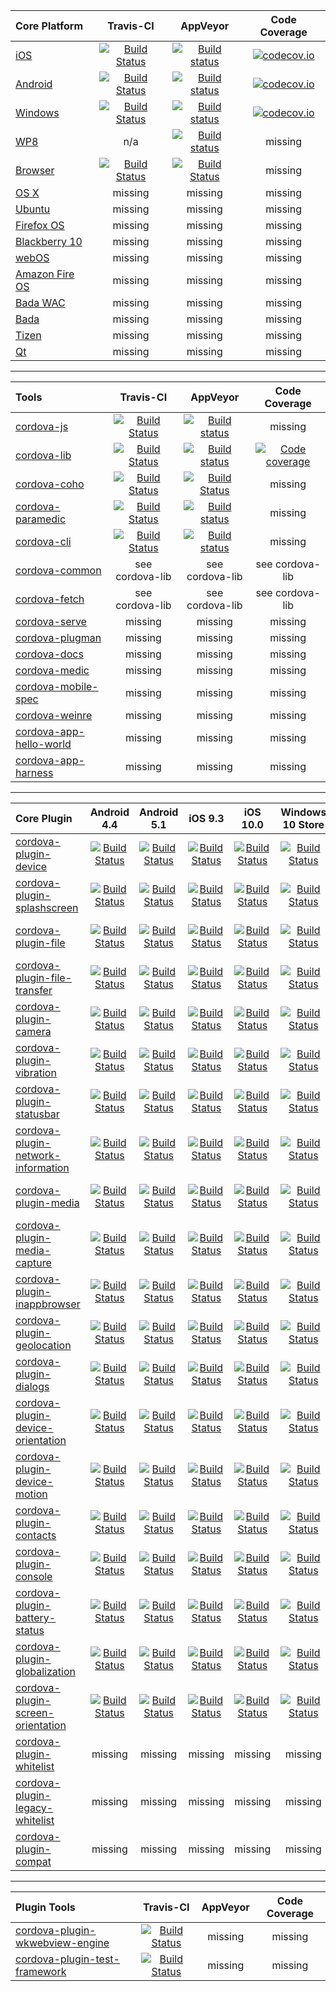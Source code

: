 | Core Platform | Travis-CI     | AppVeyor      | Code Coverage |
| :--- | :---: | :---: | :---: |
| [iOS](https://github.com/apache/cordova-ios)  | [![Build Status](https://travis-ci.org/apache/cordova-ios.svg?branch=master)](https://travis-ci.org/apache/cordova-ios)  | [![Build status](https://ci.appveyor.com/api/projects/status/github/apache/cordova-ios?branch=master)](https://ci.appveyor.com/project/Humbedooh/cordova-ios) |[![codecov.io](https://codecov.io/github/apache/cordova-ios/coverage.svg?branch=master)](https://codecov.io/github/apache/cordova-ios?branch=master)  |
| [Android](https://github.com/apache/cordova-android)  | [![Build Status](https://travis-ci.org/apache/cordova-android.svg?branch=master)](https://travis-ci.org/apache/cordova-android)  | [![Build status](https://ci.appveyor.com/api/projects/status/github/apache/cordova-android?branch=master)](https://ci.appveyor.com/project/Humbedooh/cordova-android) | [![codecov.io](https://codecov.io/github/apache/cordova-android/coverage.svg?branch=master)](https://codecov.io/github/apache/cordova-android?branch=master)  |
| [Windows](https://github.com/apache/cordova-windows) | [![Build Status](https://travis-ci.org/apache/cordova-windows.svg?branch=master)](https://travis-ci.org/apache/cordova-windows) | [![Build status](https://ci.appveyor.com/api/projects/status/19h1fq0lyvwtei05/branch/master)](https://ci.appveyor.com/project/Humbedooh/cordova-windows/branch/master) | [![codecov.io](https://codecov.io/github/apache/cordova-windows/coverage.svg?branch=master)](https://codecov.io/github/apache/cordova-windows?branch=master) |
| [WP8](https://github.com/apache/cordova-wp8) | n/a | [![Build status](https://ci.appveyor.com/api/projects/status/apoby7i5j5xnmhy2/branch/master)](https://ci.appveyor.com/project/Humbedooh/cordova-wp8/branch/master) | missing |
| [Browser](https://github.com/apache/cordova-browser) | [![Build Status](https://travis-ci.org/apache/cordova-browser.svg)](https://travis-ci.org/apache/cordova-browser) | [![Build Status](https://ci.appveyor.com/api/projects/status/4oan2jjn7nlgfay3/branch/master?svg=true)](https://ci.appveyor.com/api/projects/status/4oan2jjn7nlgfay3/branch/master?svg=true) | missing |
| [OS X](https://github.com/apache/cordova-osx) | missing | missing | missing |
| [Ubuntu](https://github.com/apache/cordova-ubuntu) | missing | missing | missing |
| [Firefox OS](https://github.com/apache/cordova-firefoxos) | missing | missing | missing |
| [Blackberry 10](https://github.com/apache/cordova-blackberry) | missing | missing | missing |
| [webOS](https://github.com/apache/cordova-webos) | missing | missing | missing |
| [Amazon Fire OS](https://github.com/apache/cordova-amazon-fireos) | missing | missing | missing |
| [Bada WAC](https://github.com/apache/cordova-bada-wac) | missing | missing | missing |
| [Bada](https://github.com/apache/cordova-bada) | missing | missing | missing |
| [Tizen](https://github.com/apache/cordova-tizen) | missing | missing | missing |
| [Qt](https://github.com/apache/cordova-qt) | missing | missing | missing |

---

| Tools         | Travis-CI     | AppVeyor      | Code Coverage |
| :--- | :-: | :-: | :-: |
| [cordova-js](https://github.com/apache/cordova-js)    | [![Build Status](https://travis-ci.org/apache/cordova-js.svg?branch=master)](https://travis-ci.org/apache/cordova-js) | [![Build status](https://ci.appveyor.com/api/projects/status/github/apache/cordova-js?branch=master&svg=true)](https://ci.appveyor.com/project/Humbedooh/cordova-js/branch/master) | missing |
| [cordova-lib](https://github.com/apache/cordova-lib/tree/master/cordova-lib) | [![Build Status](https://travis-ci.org/apache/cordova-lib.svg?branch=master)](https://travis-ci.org/apache/cordova-lib) | [![Build status](https://ci.appveyor.com/api/projects/status/hovrl5rwj03co6oa/branch/master?svg=true)](https://ci.appveyor.com/project/ApacheSoftwareFoundation/cordova-lib/branch/master) | [![Code coverage](https://codecov.io/github/apache/cordova-lib/coverage.svg?branch=master)](https://codecov.io/github/apache/cordova-lib?branch=master) |
| [cordova-coho](https://github.com/apache/cordova-coho) | [![Build Status](https://travis-ci.org/apache/cordova-coho.svg?branch=master)](https://travis-ci.org/apache/cordova-coho) | [![Build Status](https://ci.appveyor.com/api/projects/status/1y9yh5ys72h6l5sy)](https://ci.appveyor.com/project/stumped2/cordova-coho) | missing |
| [cordova-paramedic](https://github.com/apache/cordova-paramedic) | [![Build Status](https://travis-ci.org/apache/cordova-paramedic.svg?branch=master)](https://travis-ci.org/apache/cordova-paramedic) | [![Build status](https://ci.appveyor.com/api/projects/status/iufmfjo0j0dd4c1w?svg=true)](https://ci.appveyor.com/project/ApacheSoftwareFoundation/cordova-paramedic) | missing |
| [cordova-cli](https://github.com/apache/cordova-cli) | [![Build Status](https://travis-ci.org/apache/cordova-cli.svg?branch=master)](https://travis-ci.org/apache/cordova-cli) | [![Build status](https://ci.appveyor.com/api/projects/status/github/apache/cordova-cli?branch=master)](https://ci.appveyor.com/project/ApacheSoftwareFoundation/cordova-cli) | missing |
| [cordova-common](https://github.com/apache/cordova-lib/tree/master/cordova-common) | see cordova-lib | see cordova-lib | see cordova-lib |
| [cordova-fetch](https://github.com/apache/cordova-lib/tree/master/cordova-fetch) | see cordova-lib | see cordova-lib | see cordova-lib |
| [cordova-serve](https://github.com/apache/cordova-lib/tree/master/cordova-serve) | missing | missing | missing |
| [cordova-plugman](https://github.com/apache/cordova-plugman) | missing | missing | missing |
| [cordova-docs](https://github.com/apache/cordova-docs) | missing | missing | missing |
| [cordova-medic](https://github.com/apache/cordova-medic) | missing | missing | missing |
| [cordova-mobile-spec](https://github.com/apache/cordova-mobile-spec) | missing | missing | missing |
| [cordova-weinre](https://github.com/apache/cordova-weinre) | missing | missing | missing |
| [cordova-app-hello-world](https://github.com/apache/cordova-app-hello-world) | missing | missing | missing |
| [cordova-app-harness](https://github.com/apache/cordova-app-harness) | missing | missing | missing |

---

| Core Plugin | Android 4.4 | Android 5.1 |iOS 9.3 | iOS 10.0 | Windows 10 Store | Travis CI |
| :--- |:---:|:---:|:---:|:---:|:---:|:---:|
| [cordova-plugin-device](https://github.com/apache/cordova-plugin-device) |[![Build Status](http://cordova-ci.cloudapp.net:8080/buildStatus/icon?job=cordova-periodic-build/PLATFORM=android-4.4,PLUGIN=cordova-plugin-device)](http://cordova-ci.cloudapp.net:8080/job/cordova-periodic-build/PLATFORM=android-4.4,PLUGIN=cordova-plugin-device/)|[![Build Status](http://cordova-ci.cloudapp.net:8080/buildStatus/icon?job=cordova-periodic-build/PLATFORM=android-5.1,PLUGIN=cordova-plugin-device)](http://cordova-ci.cloudapp.net:8080/job/cordova-periodic-build/PLATFORM=android-5.1,PLUGIN=cordova-plugin-device/)|[![Build Status](http://cordova-ci.cloudapp.net:8080/buildStatus/icon?job=cordova-periodic-build/PLATFORM=ios-9.3,PLUGIN=cordova-plugin-device)](http://cordova-ci.cloudapp.net:8080/job/cordova-periodic-build/PLATFORM=ios-9.3,PLUGIN=cordova-plugin-device/)|[![Build Status](http://cordova-ci.cloudapp.net:8080/buildStatus/icon?job=cordova-periodic-build/PLATFORM=ios-10.0,PLUGIN=cordova-plugin-device)](http://cordova-ci.cloudapp.net:8080/job/cordova-periodic-build/PLATFORM=ios-10.0,PLUGIN=cordova-plugin-device/)|[![Build Status](http://cordova-ci.cloudapp.net:8080/buildStatus/icon?job=cordova-periodic-build/PLATFORM=windows-10-store,PLUGIN=cordova-plugin-device)](http://cordova-ci.cloudapp.net:8080/job/cordova-periodic-build/PLATFORM=windows-10-store,PLUGIN=cordova-plugin-device/)|[![Build Status](https://travis-ci.org/apache/cordova-plugin-device.svg?branch=master)](https://travis-ci.org/apache/cordova-plugin-device) |
| [cordova-plugin-splashscreen](https://github.com/apache/cordova-plugin-splashscreen) |[![Build Status](http://cordova-ci.cloudapp.net:8080/buildStatus/icon?job=cordova-periodic-build/PLATFORM=android-4.4,PLUGIN=cordova-plugin-splashscreen)](http://cordova-ci.cloudapp.net:8080/job/cordova-periodic-build/PLATFORM=android-4.4,PLUGIN=cordova-plugin-splashscreen/)|[![Build Status](http://cordova-ci.cloudapp.net:8080/buildStatus/icon?job=cordova-periodic-build/PLATFORM=android-5.1,PLUGIN=cordova-plugin-splashscreen)](http://cordova-ci.cloudapp.net:8080/job/cordova-periodic-build/PLATFORM=android-5.1,PLUGIN=cordova-plugin-splashscreen/)|[![Build Status](http://cordova-ci.cloudapp.net:8080/buildStatus/icon?job=cordova-periodic-build/PLATFORM=ios-9.3,PLUGIN=cordova-plugin-splashscreen)](http://cordova-ci.cloudapp.net:8080/job/cordova-periodic-build/PLATFORM=ios-9.3,PLUGIN=cordova-plugin-splashscreen/)|[![Build Status](http://cordova-ci.cloudapp.net:8080/buildStatus/icon?job=cordova-periodic-build/PLATFORM=ios-10.0,PLUGIN=cordova-plugin-splashscreen)](http://cordova-ci.cloudapp.net:8080/job/cordova-periodic-build/PLATFORM=ios-10.0,PLUGIN=cordova-plugin-splashscreen/)|[![Build Status](http://cordova-ci.cloudapp.net:8080/buildStatus/icon?job=cordova-periodic-build/PLATFORM=windows-10-store,PLUGIN=cordova-plugin-splashscreen)](http://cordova-ci.cloudapp.net:8080/job/cordova-periodic-build/PLATFORM=windows-10-store,PLUGIN=cordova-plugin-splashscreen/)|[![Build Status](https://travis-ci.org/apache/cordova-plugin-splashscreen.svg?branch=master)](https://travis-ci.org/apache/cordova-plugin-splashscreen) |
| [cordova-plugin-file](https://github.com/apache/cordova-plugin-file) |[![Build Status](http://cordova-ci.cloudapp.net:8080/buildStatus/icon?job=cordova-periodic-build/PLATFORM=android-4.4,PLUGIN=cordova-plugin-file)](http://cordova-ci.cloudapp.net:8080/job/cordova-periodic-build/PLATFORM=android-4.4,PLUGIN=cordova-plugin-file/)|[![Build Status](http://cordova-ci.cloudapp.net:8080/buildStatus/icon?job=cordova-periodic-build/PLATFORM=android-5.1,PLUGIN=cordova-plugin-file)](http://cordova-ci.cloudapp.net:8080/job/cordova-periodic-build/PLATFORM=android-5.1,PLUGIN=cordova-plugin-file/)|[![Build Status](http://cordova-ci.cloudapp.net:8080/buildStatus/icon?job=cordova-periodic-build/PLATFORM=ios-9.3,PLUGIN=cordova-plugin-file)](http://cordova-ci.cloudapp.net:8080/job/cordova-periodic-build/PLATFORM=ios-9.3,PLUGIN=cordova-plugin-file/)|[![Build Status](http://cordova-ci.cloudapp.net:8080/buildStatus/icon?job=cordova-periodic-build/PLATFORM=ios-10.0,PLUGIN=cordova-plugin-file)](http://cordova-ci.cloudapp.net:8080/job/cordova-periodic-build/PLATFORM=ios-10.0,PLUGIN=cordova-plugin-file/)|[![Build Status](http://cordova-ci.cloudapp.net:8080/buildStatus/icon?job=cordova-periodic-build/PLATFORM=windows-10-store,PLUGIN=cordova-plugin-file)](http://cordova-ci.cloudapp.net:8080/job/cordova-periodic-build/PLATFORM=windows-10-store,PLUGIN=cordova-plugin-file/)|[![Build Status](https://travis-ci.org/apache/cordova-plugin-file.svg?branch=master)](https://travis-ci.org/apache/cordova-plugin-file) |
| [cordova-plugin-file-transfer](https://github.com/apache/cordova-plugin-file-transfer) |[![Build Status](http://cordova-ci.cloudapp.net:8080/buildStatus/icon?job=cordova-periodic-build/PLATFORM=android-4.4,PLUGIN=cordova-plugin-file-transfer)](http://cordova-ci.cloudapp.net:8080/job/cordova-periodic-build/PLATFORM=android-4.4,PLUGIN=cordova-plugin-file-transfer/)|[![Build Status](http://cordova-ci.cloudapp.net:8080/buildStatus/icon?job=cordova-periodic-build/PLATFORM=android-5.1,PLUGIN=cordova-plugin-file-transfer)](http://cordova-ci.cloudapp.net:8080/job/cordova-periodic-build/PLATFORM=android-5.1,PLUGIN=cordova-plugin-file-transfer/)|[![Build Status](http://cordova-ci.cloudapp.net:8080/buildStatus/icon?job=cordova-periodic-build/PLATFORM=ios-9.3,PLUGIN=cordova-plugin-file-transfer)](http://cordova-ci.cloudapp.net:8080/job/cordova-periodic-build/PLATFORM=ios-9.3,PLUGIN=cordova-plugin-file-transfer/)|[![Build Status](http://cordova-ci.cloudapp.net:8080/buildStatus/icon?job=cordova-periodic-build/PLATFORM=ios-10.0,PLUGIN=cordova-plugin-file-transfer)](http://cordova-ci.cloudapp.net:8080/job/cordova-periodic-build/PLATFORM=ios-10.0,PLUGIN=cordova-plugin-file-transfer/)|[![Build Status](http://cordova-ci.cloudapp.net:8080/buildStatus/icon?job=cordova-periodic-build/PLATFORM=windows-10-store,PLUGIN=cordova-plugin-file-transfer)](http://cordova-ci.cloudapp.net:8080/job/cordova-periodic-build/PLATFORM=windows-10-store,PLUGIN=cordova-plugin-file-transfer/)|[![Build Status](https://travis-ci.org/apache/cordova-plugin-file-transfer.svg?branch=master)](https://travis-ci.org/apache/cordova-plugin-file-transfer) |
| [cordova-plugin-camera](https://github.com/apache/cordova-plugin-camera) |[![Build Status](http://cordova-ci.cloudapp.net:8080/buildStatus/icon?job=cordova-periodic-build/PLATFORM=android-4.4,PLUGIN=cordova-plugin-camera)](http://cordova-ci.cloudapp.net:8080/job/cordova-periodic-build/PLATFORM=android-4.4,PLUGIN=cordova-plugin-camera/)|[![Build Status](http://cordova-ci.cloudapp.net:8080/buildStatus/icon?job=cordova-periodic-build/PLATFORM=android-5.1,PLUGIN=cordova-plugin-camera)](http://cordova-ci.cloudapp.net:8080/job/cordova-periodic-build/PLATFORM=android-5.1,PLUGIN=cordova-plugin-camera/)|[![Build Status](http://cordova-ci.cloudapp.net:8080/buildStatus/icon?job=cordova-periodic-build/PLATFORM=ios-9.3,PLUGIN=cordova-plugin-camera)](http://cordova-ci.cloudapp.net:8080/job/cordova-periodic-build/PLATFORM=ios-9.3,PLUGIN=cordova-plugin-camera/)|[![Build Status](http://cordova-ci.cloudapp.net:8080/buildStatus/icon?job=cordova-periodic-build/PLATFORM=ios-10.0,PLUGIN=cordova-plugin-camera)](http://cordova-ci.cloudapp.net:8080/job/cordova-periodic-build/PLATFORM=ios-10.0,PLUGIN=cordova-plugin-camera/)|[![Build Status](http://cordova-ci.cloudapp.net:8080/buildStatus/icon?job=cordova-periodic-build/PLATFORM=windows-10-store,PLUGIN=cordova-plugin-camera)](http://cordova-ci.cloudapp.net:8080/job/cordova-periodic-build/PLATFORM=windows-10-store,PLUGIN=cordova-plugin-camera/)|[![Build Status](https://travis-ci.org/apache/cordova-plugin-camera.svg?branch=master)](https://travis-ci.org/apache/cordova-plugin-camer) |
| [cordova-plugin-vibration](https://github.com/apache/cordova-plugin-vibration) |[![Build Status](http://cordova-ci.cloudapp.net:8080/buildStatus/icon?job=cordova-periodic-build/PLATFORM=android-4.4,PLUGIN=cordova-plugin-vibration)](http://cordova-ci.cloudapp.net:8080/job/cordova-periodic-build/PLATFORM=android-4.4,PLUGIN=cordova-plugin-vibration/)|[![Build Status](http://cordova-ci.cloudapp.net:8080/buildStatus/icon?job=cordova-periodic-build/PLATFORM=android-5.1,PLUGIN=cordova-plugin-vibration)](http://cordova-ci.cloudapp.net:8080/job/cordova-periodic-build/PLATFORM=android-5.1,PLUGIN=cordova-plugin-vibration/)|[![Build Status](http://cordova-ci.cloudapp.net:8080/buildStatus/icon?job=cordova-periodic-build/PLATFORM=ios-9.3,PLUGIN=cordova-plugin-vibration)](http://cordova-ci.cloudapp.net:8080/job/cordova-periodic-build/PLATFORM=ios-9.3,PLUGIN=cordova-plugin-vibration/)|[![Build Status](http://cordova-ci.cloudapp.net:8080/buildStatus/icon?job=cordova-periodic-build/PLATFORM=ios-10.0,PLUGIN=cordova-plugin-vibration)](http://cordova-ci.cloudapp.net:8080/job/cordova-periodic-build/PLATFORM=ios-10.0,PLUGIN=cordova-plugin-vibration/)|[![Build Status](http://cordova-ci.cloudapp.net:8080/buildStatus/icon?job=cordova-periodic-build/PLATFORM=windows-10-store,PLUGIN=cordova-plugin-vibration)](http://cordova-ci.cloudapp.net:8080/job/cordova-periodic-build/PLATFORM=windows-10-store,PLUGIN=cordova-plugin-vibration/)|[![Build Status](https://travis-ci.org/apache/cordova-plugin-vibration.svg?branch=master)](https://travis-ci.org/apache/cordova-plugin-vibration) |
| [cordova-plugin-statusbar](https://github.com/apache/cordova-plugin-statusbar) |[![Build Status](http://cordova-ci.cloudapp.net:8080/buildStatus/icon?job=cordova-periodic-build/PLATFORM=android-4.4,PLUGIN=cordova-plugin-statusbar)](http://cordova-ci.cloudapp.net:8080/job/cordova-periodic-build/PLATFORM=android-4.4,PLUGIN=cordova-plugin-statusbar/)|[![Build Status](http://cordova-ci.cloudapp.net:8080/buildStatus/icon?job=cordova-periodic-build/PLATFORM=android-5.1,PLUGIN=cordova-plugin-statusbar)](http://cordova-ci.cloudapp.net:8080/job/cordova-periodic-build/PLATFORM=android-5.1,PLUGIN=cordova-plugin-statusbar/)|[![Build Status](http://cordova-ci.cloudapp.net:8080/buildStatus/icon?job=cordova-periodic-build/PLATFORM=ios-9.3,PLUGIN=cordova-plugin-statusbar)](http://cordova-ci.cloudapp.net:8080/job/cordova-periodic-build/PLATFORM=ios-9.3,PLUGIN=cordova-plugin-statusbar/)|[![Build Status](http://cordova-ci.cloudapp.net:8080/buildStatus/icon?job=cordova-periodic-build/PLATFORM=ios-10.0,PLUGIN=cordova-plugin-statusbar)](http://cordova-ci.cloudapp.net:8080/job/cordova-periodic-build/PLATFORM=ios-10.0,PLUGIN=cordova-plugin-statusbar/)|[![Build Status](http://cordova-ci.cloudapp.net:8080/buildStatus/icon?job=cordova-periodic-build/PLATFORM=windows-10-store,PLUGIN=cordova-plugin-statusbar)](http://cordova-ci.cloudapp.net:8080/job/cordova-periodic-build/PLATFORM=windows-10-store,PLUGIN=cordova-plugin-statusbar/)|[![Build Status](https://travis-ci.org/apache/cordova-plugin-statusbar.svg?branch=master)](https://travis-ci.org/apache/cordova-plugin-statusbar) |
| [cordova-plugin-network-information](https://github.com/apache/cordova-plugin-network-information) |[![Build Status](http://cordova-ci.cloudapp.net:8080/buildStatus/icon?job=cordova-periodic-build/PLATFORM=android-4.4,PLUGIN=cordova-plugin-network-information)](http://cordova-ci.cloudapp.net:8080/job/cordova-periodic-build/PLATFORM=android-4.4,PLUGIN=cordova-plugin-network-information/)|[![Build Status](http://cordova-ci.cloudapp.net:8080/buildStatus/icon?job=cordova-periodic-build/PLATFORM=android-5.1,PLUGIN=cordova-plugin-network-information)](http://cordova-ci.cloudapp.net:8080/job/cordova-periodic-build/PLATFORM=android-5.1,PLUGIN=cordova-plugin-network-information/)|[![Build Status](http://cordova-ci.cloudapp.net:8080/buildStatus/icon?job=cordova-periodic-build/PLATFORM=ios-9.3,PLUGIN=cordova-plugin-network-information)](http://cordova-ci.cloudapp.net:8080/job/cordova-periodic-build/PLATFORM=ios-9.3,PLUGIN=cordova-plugin-network-information/)|[![Build Status](http://cordova-ci.cloudapp.net:8080/buildStatus/icon?job=cordova-periodic-build/PLATFORM=ios-10.0,PLUGIN=cordova-plugin-network-information)](http://cordova-ci.cloudapp.net:8080/job/cordova-periodic-build/PLATFORM=ios-10.0,PLUGIN=cordova-plugin-network-information/)|[![Build Status](http://cordova-ci.cloudapp.net:8080/buildStatus/icon?job=cordova-periodic-build/PLATFORM=windows-10-store,PLUGIN=cordova-plugin-network-information)](http://cordova-ci.cloudapp.net:8080/job/cordova-periodic-build/PLATFORM=windows-10-store,PLUGIN=cordova-plugin-network-information/)|[![Build Status](https://travis-ci.org/apache/cordova-plugin-network-information.svg?branch=master)](https://travis-ci.org/apache/cordova-plugin-network-information) |
| [cordova-plugin-media](https://github.com/apache/cordova-plugin-media) |[![Build Status](http://cordova-ci.cloudapp.net:8080/buildStatus/icon?job=cordova-periodic-build/PLATFORM=android-4.4,PLUGIN=cordova-plugin-media)](http://cordova-ci.cloudapp.net:8080/job/cordova-periodic-build/PLATFORM=android-4.4,PLUGIN=cordova-plugin-media/)|[![Build Status](http://cordova-ci.cloudapp.net:8080/buildStatus/icon?job=cordova-periodic-build/PLATFORM=android-5.1,PLUGIN=cordova-plugin-media)](http://cordova-ci.cloudapp.net:8080/job/cordova-periodic-build/PLATFORM=android-5.1,PLUGIN=cordova-plugin-media/)|[![Build Status](http://cordova-ci.cloudapp.net:8080/buildStatus/icon?job=cordova-periodic-build/PLATFORM=ios-9.3,PLUGIN=cordova-plugin-media)](http://cordova-ci.cloudapp.net:8080/job/cordova-periodic-build/PLATFORM=ios-9.3,PLUGIN=cordova-plugin-media/)|[![Build Status](http://cordova-ci.cloudapp.net:8080/buildStatus/icon?job=cordova-periodic-build/PLATFORM=ios-10.0,PLUGIN=cordova-plugin-media)](http://cordova-ci.cloudapp.net:8080/job/cordova-periodic-build/PLATFORM=ios-10.0,PLUGIN=cordova-plugin-media/)|[![Build Status](http://cordova-ci.cloudapp.net:8080/buildStatus/icon?job=cordova-periodic-build/PLATFORM=windows-10-store,PLUGIN=cordova-plugin-media)](http://cordova-ci.cloudapp.net:8080/job/cordova-periodic-build/PLATFORM=windows-10-store,PLUGIN=cordova-plugin-media/)|[![Build Status](https://travis-ci.org/apache/cordova-plugin-media.svg?branch=master)](https://travis-ci.org/apache/cordova-plugin-media) |
| [cordova-plugin-media-capture](https://github.com/apache/cordova-plugin-media-capture) |[![Build Status](http://cordova-ci.cloudapp.net:8080/buildStatus/icon?job=cordova-periodic-build/PLATFORM=android-4.4,PLUGIN=cordova-plugin-media-capture)](http://cordova-ci.cloudapp.net:8080/job/cordova-periodic-build/PLATFORM=android-4.4,PLUGIN=cordova-plugin-media-capture/)|[![Build Status](http://cordova-ci.cloudapp.net:8080/buildStatus/icon?job=cordova-periodic-build/PLATFORM=android-5.1,PLUGIN=cordova-plugin-media-capture)](http://cordova-ci.cloudapp.net:8080/job/cordova-periodic-build/PLATFORM=android-5.1,PLUGIN=cordova-plugin-media-capture/)|[![Build Status](http://cordova-ci.cloudapp.net:8080/buildStatus/icon?job=cordova-periodic-build/PLATFORM=ios-9.3,PLUGIN=cordova-plugin-media-capture)](http://cordova-ci.cloudapp.net:8080/job/cordova-periodic-build/PLATFORM=ios-9.3,PLUGIN=cordova-plugin-media-capture/)|[![Build Status](http://cordova-ci.cloudapp.net:8080/buildStatus/icon?job=cordova-periodic-build/PLATFORM=ios-10.0,PLUGIN=cordova-plugin-media-capture)](http://cordova-ci.cloudapp.net:8080/job/cordova-periodic-build/PLATFORM=ios-10.0,PLUGIN=cordova-plugin-media-capture/)|[![Build Status](http://cordova-ci.cloudapp.net:8080/buildStatus/icon?job=cordova-periodic-build/PLATFORM=windows-10-store,PLUGIN=cordova-plugin-media-capture)](http://cordova-ci.cloudapp.net:8080/job/cordova-periodic-build/PLATFORM=windows-10-store,PLUGIN=cordova-plugin-media-capture/)|[![Build Status](https://travis-ci.org/apache/cordova-plugin-media-capture.svg?branch=master)](https://travis-ci.org/apache/cordova-plugin-media-capture) |
| [cordova-plugin-inappbrowser](https://github.com/apache/cordova-plugin-inappbrowser) |[![Build Status](http://cordova-ci.cloudapp.net:8080/buildStatus/icon?job=cordova-periodic-build/PLATFORM=android-4.4,PLUGIN=cordova-plugin-inappbrowser)](http://cordova-ci.cloudapp.net:8080/job/cordova-periodic-build/PLATFORM=android-4.4,PLUGIN=cordova-plugin-inappbrowser/)|[![Build Status](http://cordova-ci.cloudapp.net:8080/buildStatus/icon?job=cordova-periodic-build/PLATFORM=android-5.1,PLUGIN=cordova-plugin-inappbrowser)](http://cordova-ci.cloudapp.net:8080/job/cordova-periodic-build/PLATFORM=android-5.1,PLUGIN=cordova-plugin-inappbrowser/)|[![Build Status](http://cordova-ci.cloudapp.net:8080/buildStatus/icon?job=cordova-periodic-build/PLATFORM=ios-9.3,PLUGIN=cordova-plugin-inappbrowser)](http://cordova-ci.cloudapp.net:8080/job/cordova-periodic-build/PLATFORM=ios-9.3,PLUGIN=cordova-plugin-inappbrowser/)|[![Build Status](http://cordova-ci.cloudapp.net:8080/buildStatus/icon?job=cordova-periodic-build/PLATFORM=ios-10.0,PLUGIN=cordova-plugin-inappbrowser)](http://cordova-ci.cloudapp.net:8080/job/cordova-periodic-build/PLATFORM=ios-10.0,PLUGIN=cordova-plugin-inappbrowser/)|[![Build Status](http://cordova-ci.cloudapp.net:8080/buildStatus/icon?job=cordova-periodic-build/PLATFORM=windows-10-store,PLUGIN=cordova-plugin-inappbrowser)](http://cordova-ci.cloudapp.net:8080/job/cordova-periodic-build/PLATFORM=windows-10-store,PLUGIN=cordova-plugin-inappbrowser/)|[![Build Status](https://travis-ci.org/apache/cordova-plugin-inappbrowser.svg?branch=master)](https://travis-ci.org/apache/cordova-plugin-inappbrowser) |
| [cordova-plugin-geolocation](https://github.com/apache/cordova-plugin-geolocation) |[![Build Status](http://cordova-ci.cloudapp.net:8080/buildStatus/icon?job=cordova-periodic-build/PLATFORM=android-4.4,PLUGIN=cordova-plugin-geolocation)](http://cordova-ci.cloudapp.net:8080/job/cordova-periodic-build/PLATFORM=android-4.4,PLUGIN=cordova-plugin-geolocation/)|[![Build Status](http://cordova-ci.cloudapp.net:8080/buildStatus/icon?job=cordova-periodic-build/PLATFORM=android-5.1,PLUGIN=cordova-plugin-geolocation)](http://cordova-ci.cloudapp.net:8080/job/cordova-periodic-build/PLATFORM=android-5.1,PLUGIN=cordova-plugin-geolocation/)|[![Build Status](http://cordova-ci.cloudapp.net:8080/buildStatus/icon?job=cordova-periodic-build/PLATFORM=ios-9.3,PLUGIN=cordova-plugin-geolocation)](http://cordova-ci.cloudapp.net:8080/job/cordova-periodic-build/PLATFORM=ios-9.3,PLUGIN=cordova-plugin-geolocation/)|[![Build Status](http://cordova-ci.cloudapp.net:8080/buildStatus/icon?job=cordova-periodic-build/PLATFORM=ios-10.0,PLUGIN=cordova-plugin-geolocation)](http://cordova-ci.cloudapp.net:8080/job/cordova-periodic-build/PLATFORM=ios-10.0,PLUGIN=cordova-plugin-geolocation/)|[![Build Status](http://cordova-ci.cloudapp.net:8080/buildStatus/icon?job=cordova-periodic-build/PLATFORM=windows-10-store,PLUGIN=cordova-plugin-geolocation)](http://cordova-ci.cloudapp.net:8080/job/cordova-periodic-build/PLATFORM=windows-10-store,PLUGIN=cordova-plugin-geolocation/)|[![Build Status](https://travis-ci.org/apache/cordova-plugin-geolocation.svg?branch=master)](https://travis-ci.org/apache/cordova-plugin-geolocation) |
| [cordova-plugin-dialogs](https://github.com/apache/cordova-plugin-dialogs) |[![Build Status](http://cordova-ci.cloudapp.net:8080/buildStatus/icon?job=cordova-periodic-build/PLATFORM=android-4.4,PLUGIN=cordova-plugin-dialogs)](http://cordova-ci.cloudapp.net:8080/job/cordova-periodic-build/PLATFORM=android-4.4,PLUGIN=cordova-plugin-dialogs/)|[![Build Status](http://cordova-ci.cloudapp.net:8080/buildStatus/icon?job=cordova-periodic-build/PLATFORM=android-5.1,PLUGIN=cordova-plugin-dialogs)](http://cordova-ci.cloudapp.net:8080/job/cordova-periodic-build/PLATFORM=android-5.1,PLUGIN=cordova-plugin-dialogs/)|[![Build Status](http://cordova-ci.cloudapp.net:8080/buildStatus/icon?job=cordova-periodic-build/PLATFORM=ios-9.3,PLUGIN=cordova-plugin-dialogs)](http://cordova-ci.cloudapp.net:8080/job/cordova-periodic-build/PLATFORM=ios-9.3,PLUGIN=cordova-plugin-dialogs/)|[![Build Status](http://cordova-ci.cloudapp.net:8080/buildStatus/icon?job=cordova-periodic-build/PLATFORM=ios-10.0,PLUGIN=cordova-plugin-dialogs)](http://cordova-ci.cloudapp.net:8080/job/cordova-periodic-build/PLATFORM=ios-10.0,PLUGIN=cordova-plugin-dialogs/)|[![Build Status](http://cordova-ci.cloudapp.net:8080/buildStatus/icon?job=cordova-periodic-build/PLATFORM=windows-10-store,PLUGIN=cordova-plugin-dialogs)](http://cordova-ci.cloudapp.net:8080/job/cordova-periodic-build/PLATFORM=windows-10-store,PLUGIN=cordova-plugin-dialogs/)|[![Build Status](https://travis-ci.org/apache/cordova-plugin-dialogs.svg?branch=master)](https://travis-ci.org/apache/cordova-plugin-dialogs) |
| [cordova-plugin-device-orientation](https://github.com/apache/cordova-plugin-device-orientation) |[![Build Status](http://cordova-ci.cloudapp.net:8080/buildStatus/icon?job=cordova-periodic-build/PLATFORM=android-4.4,PLUGIN=cordova-plugin-device-orientation)](http://cordova-ci.cloudapp.net:8080/job/cordova-periodic-build/PLATFORM=android-4.4,PLUGIN=cordova-plugin-device-orientation/)|[![Build Status](http://cordova-ci.cloudapp.net:8080/buildStatus/icon?job=cordova-periodic-build/PLATFORM=android-5.1,PLUGIN=cordova-plugin-device-orientation)](http://cordova-ci.cloudapp.net:8080/job/cordova-periodic-build/PLATFORM=android-5.1,PLUGIN=cordova-plugin-device-orientation/)|[![Build Status](http://cordova-ci.cloudapp.net:8080/buildStatus/icon?job=cordova-periodic-build/PLATFORM=ios-9.3,PLUGIN=cordova-plugin-device-orientation)](http://cordova-ci.cloudapp.net:8080/job/cordova-periodic-build/PLATFORM=ios-9.3,PLUGIN=cordova-plugin-device-orientation/)|[![Build Status](http://cordova-ci.cloudapp.net:8080/buildStatus/icon?job=cordova-periodic-build/PLATFORM=ios-10.0,PLUGIN=cordova-plugin-device-orientation)](http://cordova-ci.cloudapp.net:8080/job/cordova-periodic-build/PLATFORM=ios-10.0,PLUGIN=cordova-plugin-device-orientation/)|[![Build Status](http://cordova-ci.cloudapp.net:8080/buildStatus/icon?job=cordova-periodic-build/PLATFORM=windows-10-store,PLUGIN=cordova-plugin-device-orientation)](http://cordova-ci.cloudapp.net:8080/job/cordova-periodic-build/PLATFORM=windows-10-store,PLUGIN=cordova-plugin-device-orientation/)|[![Build Status](https://travis-ci.org/apache/cordova-plugin-device-orientation.svg?branch=master)](https://travis-ci.org/apache/cordova-plugin-device-orientation) |
| [cordova-plugin-device-motion](https://github.com/apache/cordova-plugin-device-motion) |[![Build Status](http://cordova-ci.cloudapp.net:8080/buildStatus/icon?job=cordova-periodic-build/PLATFORM=android-4.4,PLUGIN=cordova-plugin-device-motion)](http://cordova-ci.cloudapp.net:8080/job/cordova-periodic-build/PLATFORM=android-4.4,PLUGIN=cordova-plugin-device-motion/)|[![Build Status](http://cordova-ci.cloudapp.net:8080/buildStatus/icon?job=cordova-periodic-build/PLATFORM=android-5.1,PLUGIN=cordova-plugin-device-motion)](http://cordova-ci.cloudapp.net:8080/job/cordova-periodic-build/PLATFORM=android-5.1,PLUGIN=cordova-plugin-device-motion/)|[![Build Status](http://cordova-ci.cloudapp.net:8080/buildStatus/icon?job=cordova-periodic-build/PLATFORM=ios-9.3,PLUGIN=cordova-plugin-device-motion)](http://cordova-ci.cloudapp.net:8080/job/cordova-periodic-build/PLATFORM=ios-9.3,PLUGIN=cordova-plugin-device-motion/)|[![Build Status](http://cordova-ci.cloudapp.net:8080/buildStatus/icon?job=cordova-periodic-build/PLATFORM=ios-10.0,PLUGIN=cordova-plugin-device-motion)](http://cordova-ci.cloudapp.net:8080/job/cordova-periodic-build/PLATFORM=ios-10.0,PLUGIN=cordova-plugin-device-motion/)|[![Build Status](http://cordova-ci.cloudapp.net:8080/buildStatus/icon?job=cordova-periodic-build/PLATFORM=windows-10-store,PLUGIN=cordova-plugin-device-motion)](http://cordova-ci.cloudapp.net:8080/job/cordova-periodic-build/PLATFORM=windows-10-store,PLUGIN=cordova-plugin-device-motion/)|[![Build Status](https://travis-ci.org/apache/cordova-plugin-device-motion.svg?branch=master)](https://travis-ci.org/apache/cordova-plugin-device-motion) |
| [cordova-plugin-contacts](https://github.com/apache/cordova-plugin-contacts) |[![Build Status](http://cordova-ci.cloudapp.net:8080/buildStatus/icon?job=cordova-periodic-build/PLATFORM=android-4.4,PLUGIN=cordova-plugin-contacts)](http://cordova-ci.cloudapp.net:8080/job/cordova-periodic-build/PLATFORM=android-4.4,PLUGIN=cordova-plugin-contacts/)|[![Build Status](http://cordova-ci.cloudapp.net:8080/buildStatus/icon?job=cordova-periodic-build/PLATFORM=android-5.1,PLUGIN=cordova-plugin-contacts)](http://cordova-ci.cloudapp.net:8080/job/cordova-periodic-build/PLATFORM=android-5.1,PLUGIN=cordova-plugin-contacts/)|[![Build Status](http://cordova-ci.cloudapp.net:8080/buildStatus/icon?job=cordova-periodic-build/PLATFORM=ios-9.3,PLUGIN=cordova-plugin-contacts)](http://cordova-ci.cloudapp.net:8080/job/cordova-periodic-build/PLATFORM=ios-9.3,PLUGIN=cordova-plugin-contacts/)|[![Build Status](http://cordova-ci.cloudapp.net:8080/buildStatus/icon?job=cordova-periodic-build/PLATFORM=ios-10.0,PLUGIN=cordova-plugin-contacts)](http://cordova-ci.cloudapp.net:8080/job/cordova-periodic-build/PLATFORM=ios-10.0,PLUGIN=cordova-plugin-contacts/)|[![Build Status](http://cordova-ci.cloudapp.net:8080/buildStatus/icon?job=cordova-periodic-build/PLATFORM=windows-10-store,PLUGIN=cordova-plugin-contacts)](http://cordova-ci.cloudapp.net:8080/job/cordova-periodic-build/PLATFORM=windows-10-store,PLUGIN=cordova-plugin-contacts/)|[![Build Status](https://travis-ci.org/apache/cordova-plugin-contacts.svg?branch=master)](https://travis-ci.org/apache/cordova-plugin-contacts) |
| [cordova-plugin-console](https://github.com/apache/cordova-plugin-console) |[![Build Status](http://cordova-ci.cloudapp.net:8080/buildStatus/icon?job=cordova-periodic-build/PLATFORM=android-4.4,PLUGIN=cordova-plugin-console)](http://cordova-ci.cloudapp.net:8080/job/cordova-periodic-build/PLATFORM=android-4.4,PLUGIN=cordova-plugin-console/)|[![Build Status](http://cordova-ci.cloudapp.net:8080/buildStatus/icon?job=cordova-periodic-build/PLATFORM=android-5.1,PLUGIN=cordova-plugin-console)](http://cordova-ci.cloudapp.net:8080/job/cordova-periodic-build/PLATFORM=android-5.1,PLUGIN=cordova-plugin-console/)|[![Build Status](http://cordova-ci.cloudapp.net:8080/buildStatus/icon?job=cordova-periodic-build/PLATFORM=ios-9.3,PLUGIN=cordova-plugin-console)](http://cordova-ci.cloudapp.net:8080/job/cordova-periodic-build/PLATFORM=ios-9.3,PLUGIN=cordova-plugin-console/)|[![Build Status](http://cordova-ci.cloudapp.net:8080/buildStatus/icon?job=cordova-periodic-build/PLATFORM=ios-10.0,PLUGIN=cordova-plugin-console)](http://cordova-ci.cloudapp.net:8080/job/cordova-periodic-build/PLATFORM=ios-10.0,PLUGIN=cordova-plugin-console/)|[![Build Status](http://cordova-ci.cloudapp.net:8080/buildStatus/icon?job=cordova-periodic-build/PLATFORM=windows-10-store,PLUGIN=cordova-plugin-console)](http://cordova-ci.cloudapp.net:8080/job/cordova-periodic-build/PLATFORM=windows-10-store,PLUGIN=cordova-plugin-console/)|[![Build Status](https://travis-ci.org/apache/cordova-plugin-console.svg?branch=master)](https://travis-ci.org/apache/cordova-plugin-console) |
| [cordova-plugin-battery-status](https://github.com/apache/cordova-plugin-battery-status) |[![Build Status](http://cordova-ci.cloudapp.net:8080/buildStatus/icon?job=cordova-periodic-build/PLATFORM=android-4.4,PLUGIN=cordova-plugin-battery-status)](http://cordova-ci.cloudapp.net:8080/job/cordova-periodic-build/PLATFORM=android-4.4,PLUGIN=cordova-plugin-battery-status/)|[![Build Status](http://cordova-ci.cloudapp.net:8080/buildStatus/icon?job=cordova-periodic-build/PLATFORM=android-5.1,PLUGIN=cordova-plugin-battery-status)](http://cordova-ci.cloudapp.net:8080/job/cordova-periodic-build/PLATFORM=android-5.1,PLUGIN=cordova-plugin-battery-status/)|[![Build Status](http://cordova-ci.cloudapp.net:8080/buildStatus/icon?job=cordova-periodic-build/PLATFORM=ios-9.3,PLUGIN=cordova-plugin-battery-status)](http://cordova-ci.cloudapp.net:8080/job/cordova-periodic-build/PLATFORM=ios-9.3,PLUGIN=cordova-plugin-battery-status/)|[![Build Status](http://cordova-ci.cloudapp.net:8080/buildStatus/icon?job=cordova-periodic-build/PLATFORM=ios-10.0,PLUGIN=cordova-plugin-battery-status)](http://cordova-ci.cloudapp.net:8080/job/cordova-periodic-build/PLATFORM=ios-10.0,PLUGIN=cordova-plugin-battery-status/)|[![Build Status](http://cordova-ci.cloudapp.net:8080/buildStatus/icon?job=cordova-periodic-build/PLATFORM=windows-10-store,PLUGIN=cordova-plugin-battery-status)](http://cordova-ci.cloudapp.net:8080/job/cordova-periodic-build/PLATFORM=windows-10-store,PLUGIN=cordova-plugin-battery-status/)|[![Build Status](https://travis-ci.org/apache/cordova-plugin-battery-status.svg?branch=master)](https://travis-ci.org/apache/cordova-plugin-battery-status) |
| [cordova-plugin-globalization](https://github.com/apache/cordova-plugin-globalization) |[![Build Status](http://cordova-ci.cloudapp.net:8080/buildStatus/icon?job=cordova-periodic-build/PLATFORM=android-4.4,PLUGIN=cordova-plugin-globalization)](http://cordova-ci.cloudapp.net:8080/job/cordova-periodic-build/PLATFORM=android-4.4,PLUGIN=cordova-plugin-globalization/)|[![Build Status](http://cordova-ci.cloudapp.net:8080/buildStatus/icon?job=cordova-periodic-build/PLATFORM=android-5.1,PLUGIN=cordova-plugin-globalization)](http://cordova-ci.cloudapp.net:8080/job/cordova-periodic-build/PLATFORM=android-5.1,PLUGIN=cordova-plugin-globalization/)|[![Build Status](http://cordova-ci.cloudapp.net:8080/buildStatus/icon?job=cordova-periodic-build/PLATFORM=ios-9.3,PLUGIN=cordova-plugin-globalization)](http://cordova-ci.cloudapp.net:8080/job/cordova-periodic-build/PLATFORM=ios-9.3,PLUGIN=cordova-plugin-globalization/)|[![Build Status](http://cordova-ci.cloudapp.net:8080/buildStatus/icon?job=cordova-periodic-build/PLATFORM=ios-10.0,PLUGIN=cordova-plugin-globalization)](http://cordova-ci.cloudapp.net:8080/job/cordova-periodic-build/PLATFORM=ios-10.0,PLUGIN=cordova-plugin-globalization/)|[![Build Status](http://cordova-ci.cloudapp.net:8080/buildStatus/icon?job=cordova-periodic-build/PLATFORM=windows-10-store,PLUGIN=cordova-plugin-globalization)](http://cordova-ci.cloudapp.net:8080/job/cordova-periodic-build/PLATFORM=windows-10-store,PLUGIN=cordova-plugin-globalization/)|[![Build Status](https://travis-ci.org/apache/cordova-plugin-globalization.svg?branch=master)](https://travis-ci.org/apache/cordova-plugin-globalization) |
| [cordova-plugin-screen-orientation](https://github.com/apache/cordova-plugin-screen-orientation) |[![Build Status](http://cordova-ci.cloudapp.net:8080/buildStatus/icon?job=cordova-periodic-build/PLATFORM=android-4.4,PLUGIN=cordova-plugin-screen-orientation)](http://cordova-ci.cloudapp.net:8080/job/cordova-periodic-build/PLATFORM=android-4.4,PLUGIN=cordova-plugin-screen-orientation/)|[![Build Status](http://cordova-ci.cloudapp.net:8080/buildStatus/icon?job=cordova-periodic-build/PLATFORM=android-5.1,PLUGIN=cordova-plugin-screen-orientation)](http://cordova-ci.cloudapp.net:8080/job/cordova-periodic-build/PLATFORM=android-5.1,PLUGIN=cordova-plugin-screen-orientation/)|[![Build Status](http://cordova-ci.cloudapp.net:8080/buildStatus/icon?job=cordova-periodic-build/PLATFORM=ios-9.3,PLUGIN=cordova-plugin-screen-orientation)](http://cordova-ci.cloudapp.net:8080/job/cordova-periodic-build/PLATFORM=ios-9.3,PLUGIN=cordova-plugin-screen-orientation/)|[![Build Status](http://cordova-ci.cloudapp.net:8080/buildStatus/icon?job=cordova-periodic-build/PLATFORM=ios-10.0,PLUGIN=cordova-plugin-screen-orientation)](http://cordova-ci.cloudapp.net:8080/job/cordova-periodic-build/PLATFORM=ios-10.0,PLUGIN=cordova-plugin-screen-orientation/)|[![Build Status](http://cordova-ci.cloudapp.net:8080/buildStatus/icon?job=cordova-periodic-build/PLATFORM=windows-10-store,PLUGIN=cordova-plugin-screen-orientation)](http://cordova-ci.cloudapp.net:8080/job/cordova-periodic-build/PLATFORM=windows-10-store,PLUGIN=cordova-plugin-screen-orientation/)|
| [cordova-plugin-whitelist](https://github.com/apache/cordova-plugin-whitelist) | missing | missing | missing | missing | missing |
| [cordova-plugin-legacy-whitelist](https://github.com/apache/cordova-plugin-legacy-whitelist) | missing | missing | missing | missing | missing |
| [cordova-plugin-compat](https://github.com/apache/cordova-plugin-compat) | missing | missing | missing | missing | missing |


---

| Plugin Tools  | Travis-CI     | AppVeyor      | Code Coverage |
| :--- | :---: | :---: | :---: |
| [cordova-plugin-wkwebview-engine](https://github.com/apache/cordova-plugin-wkwebview-engine) | [![Build Status](https://travis-ci.org/apache/cordova-plugin-wkwebview-engine.svg?branch=master)](https://travis-ci.org/apache/cordova-plugin-wkwebview-engine) | missing | missing |
| [cordova-plugin-test-framework](https://github.com/apache/cordova-plugin-test-framework) | [![Build Status](https://travis-ci.org/apache/cordova-plugin-test-framework.svg?branch=master)](https://travis-ci.org/apache/cordova-plugin-test-framework) | missing | missing |
